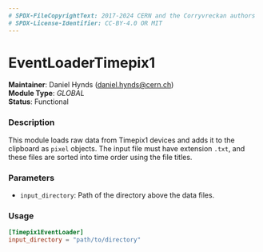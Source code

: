 ```yaml
---
# SPDX-FileCopyrightText: 2017-2024 CERN and the Corryvreckan authors
# SPDX-License-Identifier: CC-BY-4.0 OR MIT
---
```

# EventLoaderTimepix1
**Maintainer**: Daniel Hynds (<daniel.hynds@cern.ch>)  
**Module Type**: *GLOBAL*  
**Status**: Functional  

### Description
This module loads raw data from Timepix1 devices and adds it to the clipboard as `pixel` objects. The input file must have extension `.txt`, and these files are sorted into time order using the file titles.

### Parameters
* `input_directory`: Path of the directory above the data files.

### Usage
```toml
[Timepix1EventLoader]
input_directory = "path/to/directory"
```
